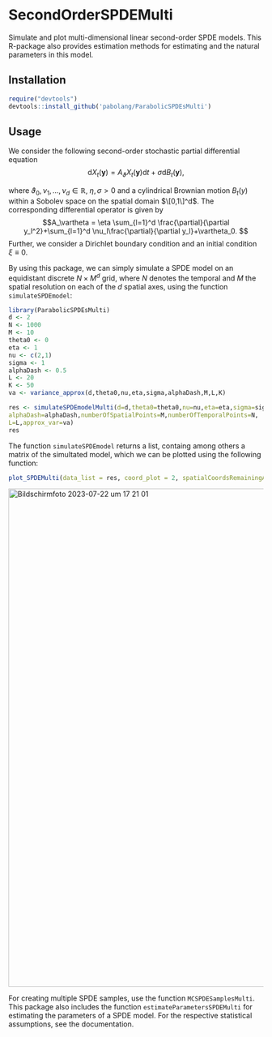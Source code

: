 # SecondOrderSPDEMulti

Simulate and plot multi-dimensional linear second-order SPDE models. This R-package also provides estimation methods for estimating and the natural parameters in this model.

## Installation
```r
require("devtools")
devtools::install_github('pabolang/ParabolicSPDEsMulti')
```

## Usage
We consider the following second-order stochastic partial differential equation 
$$\text{d} X_t(\textbf{y}) = A_\vartheta X_t(\textbf{y})\text{d} t+\sigma\text{d} B_t(\textbf{y}),$$

where $\vartheta_0,\nu_1,\ldots,\nu_d\in\mathbb{R}$, $\eta,\sigma>0$ 
and a cylindrical Brownian motion $B_t(y)$ within a Sobolev space 
on the spatial domain $\[0,1\]^d$. The corresponding differential operator is given by
$$A_\vartheta = \eta \sum_{l=1}^d \frac{\partial}{\partial y_l^2}+\sum_{l=1}^d \nu_l\frac{\partial}{\partial y_l}+\vartheta_0. $$
Further, we consider a Dirichlet boundary condition and an initial condition $\xi\equiv 0$.


By using this package, we can simply simulate a SPDE model on an equidistant discrete $N\times M^d$ grid, 
where $N$ denotes the temporal and $M$ the spatial resolution on each of the $d$ spatial axes, using the function `simulateSPDEmodel`:
```r
library(ParabolicSPDEsMulti)
d <- 2
N <- 1000
M <- 10
theta0 <- 0
eta <- 1
nu <- c(2,1)
sigma <- 1
alphaDash <- 0.5
L <- 20
K <- 50
va <- variance_approx(d,theta0,nu,eta,sigma,alphaDash,M,L,K)

res <- simulateSPDEmodelMulti(d=d,theta0=theta0,nu=nu,eta=eta,sigma=sigma,
alphaDash=alphaDash,numberOfSpatialPoints=M,numberOfTemporalPoints=N,
L=L,approx_var=va)
res
```


The function `simulateSPDEmodel` returns a list, containg among others a matrix of the simultated model, which we can be plotted using the following function:
```r
plot_SPDEMulti(data_list = res, coord_plot = 2, spatialCoordsRemainingAxes = c(0.3,0.7))
```

<img width="983" alt="Bildschirmfoto 2023-07-22 um 17 21 01" src="https://github.com/pabolang/ParabolicSPDEsMulti/assets/78961989/1ad819a1-7a67-46ca-be5a-869b0cc82a52">



For creating multiple SPDE samples, use the function `MCSPDESamplesMulti`. 
This package also includes the function `estimateParametersSPDEMulti` for estimating the parameters of a SPDE model. For the respective statistical assumptions, see the documentation.
